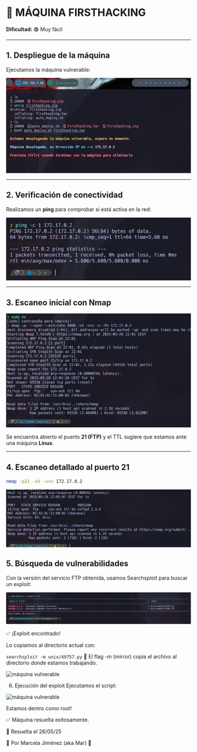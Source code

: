# 🧠 MÁQUINA FIRSTHACKING

**Dificultad:** 🟢 Muy fácil

---

## 1. Despliegue de la máquina

Ejecutamos la máquina vulnerable:

![máquina vulnerable](./images/1.png)

---

## 2. Verificación de conectividad

Realizamos un **ping** para comprobar si está activa en la red:

![máquina vulnerable](./images/2.png)

---

## 3. Escaneo inicial con Nmap

![máquina vulnerable](./images/3.png)

Se encuentra abierto el puerto **21 (FTP)** y el TTL sugiere que estamos ante una máquina **Linux**.

---

## 4. Escaneo detallado al puerto 21

```bash
nmap -p21 -sV -vvv 172.17.0.2
```

![máquina vulnerable](./images/4.png)

## 5. Búsqueda de vulnerabilidades
Con la versión del servicio FTP obtenida, usamos Searchsploit para buscar un exploit:

![máquina vulnerable](./images/5.png)

✅ ¡Exploit encontrado!

Lo copiamos al directorio actual con:

```searchsploit -m unix/49757.py```
📝 El flag -m (mirror) copia el archivo al directorio donde estamos trabajando.

![máquina vulnerable](./images/6.png)

6. Ejecución del exploit
Ejecutamos el script:

![máquina vulnerable](./images/7.png)

Estamos dentro como root!

✅ Máquina resuelta exitosamente.

📅 Resuelta el 26/05/25

👩 Por Marcela Jiménez (aka Mar)
🐉